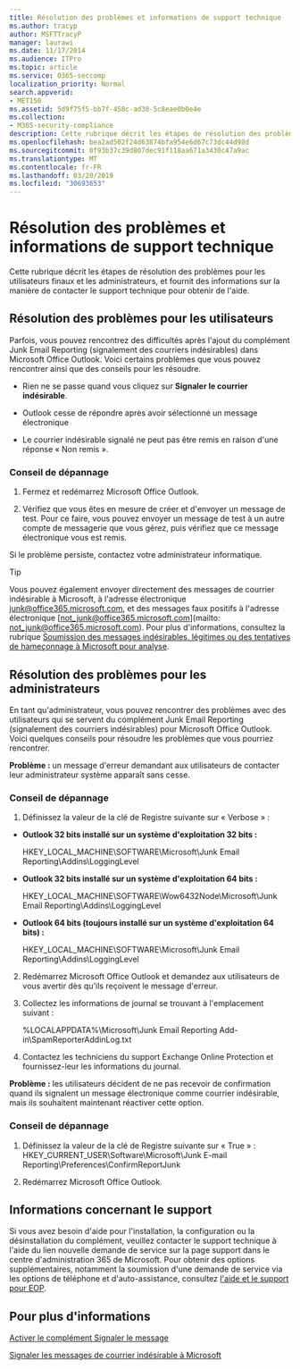 ```yaml
---
title: Résolution des problèmes et informations de support technique
ms.author: tracyp
author: MSFTTracyP
manager: laurawi
ms.date: 11/17/2014
ms.audience: ITPro
ms.topic: article
ms.service: O365-seccomp
localization_priority: Normal
search.appverid:
- MET150
ms.assetid: 5d9f75f5-bb7f-458c-ad30-5c8eae0b0e4e
ms.collection:
- M365-security-compliance
description: Cette rubrique décrit les étapes de résolution des problèmes pour les utilisateurs finaux et les administrateurs, et fournit des informations sur la manière de contacter le support technique pour obtenir de l'aide.
ms.openlocfilehash: bea2ad502f24d63874bfa954e6d67c73dc44d98d
ms.sourcegitcommit: 0f93b37c39d807dec91f118aa671a3430c47a9ac
ms.translationtype: MT
ms.contentlocale: fr-FR
ms.lasthandoff: 03/20/2019
ms.locfileid: "30693653"
---
```

# <a name="troubleshooting-and-support-information"></a>Résolution des problèmes et informations de support technique

Cette rubrique décrit les étapes de résolution des problèmes pour les utilisateurs finaux et les administrateurs, et fournit des informations sur la manière de contacter le support technique pour obtenir de l'aide.
  
## <a name="troubleshooting-for-users"></a>Résolution des problèmes pour les utilisateurs

Parfois, vous pouvez rencontrez des difficultés après l'ajout du complément Junk Email Reporting (signalement des courriers indésirables) dans Microsoft Office Outlook. Voici certains problèmes que vous pouvez rencontrer ainsi que des conseils pour les résoudre. 
  
- Rien ne se passe quand vous cliquez sur **Signaler le courrier indésirable**.
    
- Outlook cesse de répondre après avoir sélectionné un message électronique
    
- Le courrier indésirable signalé ne peut pas être remis en raison d'une réponse « Non remis ».
    
### <a name="troubleshooting-tip"></a>Conseil de dépannage

1. Fermez et redémarrez Microsoft Office Outlook.
    
2. Vérifiez que vous êtes en mesure de créer et d'envoyer un message de test. Pour ce faire, vous pouvez envoyer un message de test à un autre compte de messagerie que vous gérez, puis vérifiez que ce message électronique vous est remis.
    
Si le problème persiste, contactez votre administrateur informatique.
  
> [!TIP]
> Vous pouvez également envoyer directement des messages de courrier indésirable à Microsoft, à l'adresse électronique [junk@office365.microsoft.com](mailto:junk@office365.microsoft.com), et des messages faux positifs à l'adresse électronique [not_junk@office365.microsoft.com](mailto: not_junk@office365.microsoft.com). Pour plus d'informations, consultez la rubrique [Soumission des messages indésirables, légitimes ou des tentatives de hameçonnage à Microsoft pour analyse](submit-spam-non-spam-and-phishing-scam-messages-to-microsoft-for-analysis.md). 
  
## <a name="troubleshooting-for-administrators"></a>Résolution des problèmes pour les administrateurs

En tant qu'administrateur, vous pouvez rencontrer des problèmes avec des utilisateurs qui se servent du complément Junk Email Reporting (signalement des courriers indésirables) pour Microsoft Office Outlook. Voici quelques conseils pour résoudre les problèmes que vous pourriez rencontrer. 
  
 **Problème :** un message d'erreur demandant aux utilisateurs de contacter leur administrateur système apparaît sans cesse. 
  
### <a name="troubleshooting-tip"></a>Conseil de dépannage

1. Définissez la valeur de la clé de Registre suivante sur « Verbose » :
    
  - **Outlook 32 bits installé sur un système d'exploitation 32 bits :**
    
    HKEY_LOCAL_MACHINE\SOFTWARE\Microsoft\Junk Email Reporting\Addins\LoggingLevel
    
  - **Outlook 32 bits installé sur un système d'exploitation 64 bits :**
    
    HKEY_LOCAL_MACHINE\SOFTWARE\Wow6432Node\Microsoft\Junk Email Reporting\Addins\LoggingLevel
    
  - **Outlook 64 bits (toujours installé sur un système d'exploitation 64 bits) :**
    
    HKEY_LOCAL_MACHINE\SOFTWARE\Microsoft\Junk Email Reporting\Addins\LoggingLevel
    
2. Redémarrez Microsoft Office Outlook et demandez aux utilisateurs de vous avertir dès qu'ils reçoivent le message d'erreur.
    
3. Collectez les informations de journal se trouvant à l'emplacement suivant : 
    
    %LOCALAPPDATA%\Microsoft\Junk Email Reporting Add-in\SpamReporterAddinLog.txt
    
4. Contactez les techniciens du support Exchange Online Protection et fournissez-leur les informations du journal. 
    
 **Problème :** les utilisateurs décident de ne pas recevoir de confirmation quand ils signalent un message électronique comme courrier indésirable, mais ils souhaitent maintenant réactiver cette option. 
  
### <a name="troubleshooting-tip"></a>Conseil de dépannage

1. Définissez la valeur de la clé de Registre suivante sur « True » : HKEY_CURRENT_USER\Software\Microsoft\Junk E-mail Reporting\Preferences\ConfirmReportJunk
    
2. Redémarrez Microsoft Office Outlook.
    
## <a name="support-information"></a>Informations concernant le support

Si vous avez besoin d'aide pour l'installation, la configuration ou la désinstallation du complément, veuillez contacter le support technique à l'aide du lien nouvelle demande de service sur la page support dans le centre d'administration 365 de Microsoft. Pour obtenir des options supplémentaires, notamment la soumission d'une demande de service via les options de téléphone et d'auto-assistance, consultez [l'aide et le support pour EOP](eop/help-and-support-for-eop.md).
  
## <a name="for-more-information"></a>Pour plus d'informations

[Activer le complément Signaler le message](https://support.office.com/article/4250c4bc-6102-420b-9e0a-a95064837676)
  
[Signaler les messages de courrier indésirable à Microsoft](report-junk-email-messages-to-microsoft.md)
  

